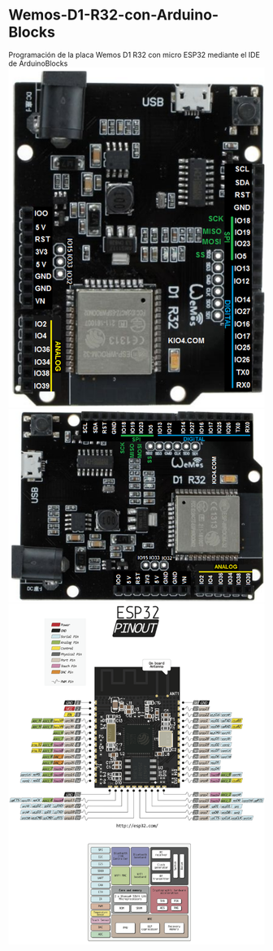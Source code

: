 # Wemos-D1-R32-con-Arduino-Blocks
Programación de la placa Wemos D1 R32 con micro ESP32 mediante el IDE de ArduinoBlocks  
![](images/esp322pin.png)
![](images/esp322pin_h.png)
![](images/ESP32_Pinout_a1_4.png)  


